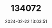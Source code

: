 ---
title: "134072"
category: "Sudanonautes aubryi"
draft: false
date: 2024-02-22 13:03:51
languages:
  English: ["Aubry's Crab"]
---